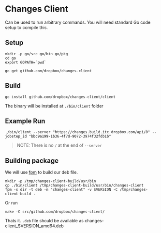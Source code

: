 Changes Client
==============

Can be used to run arbitrary commands. You will need standard
Go code setup to compile this.

Setup
-----

```
mkdir -p go/src go/bin go/pkg
cd go
export GOPATH=`pwd`

go get github.com/dropbox/changes-client
```

Build
-----

```
go install github.com/dropbox/changes-client/client
```

The binary will be installed at `./bin/client` folder

Example Run
-----------


```
./bin/client --server "https://changes.build.itc.dropbox.com/api/0" --jobstep_id "bbc9a199-1b36-4f7d-9072-3974f32fdb1b"
```

> NOTE: There is no `/` at the end of `--server`

Building package
----------------

We will use [fpm](https://github.com/jordansissel/fpm) to build our deb file.

```
mkdir -p /tmp/changes-client-build/usr/bin
cp ./bin/client /tmp/changes-client-build/usr/bin/changes-client
fpm -s dir -t deb -n "changes-client" -v $VERSION -C /tmp/changes-client-build .
```

Or run

```
make -C src/github.com/dropbox/changes-client/
```

Thats it. `.deb` file should be available as changes-client\_$VERSION\_amd64.deb
